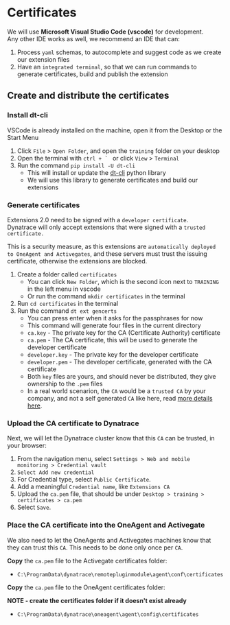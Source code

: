 # Certificates

We will use **Microsoft Visual Studio Code (vscode)** for development.  
Any other IDE works as well, we recommend an IDE that can:

1. Process `yaml` schemas, to autocomplete and suggest code as we create our extension files
2. Have an `integrated terminal`, so that we can run commands to generate certificates, build and publish the extension


## Create and distribute the certificates

### Install dt-cli

VSCode is already installed on the machine, open it from the Desktop or the Start Menu

1. Click `File` > `Open Folder`, and open the `training` folder on your desktop
2. Open the terminal with ``ctrl + ` `` or click `View` > `Terminal`
3. Run the command `pip install -U dt-cli`
    * This will install or update the [dt-cli](https://github.com/dynatrace-oss/dt-cli) python library
    * We will use this library to generate certificates and build our extensions

### Generate certificates

Extensions 2.0 need to be signed with a `developer certificate`.  
Dynatrace will only accept extensions that were signed with a `trusted certificate.`  
  
This is a security measure, as this extensions are `automatically deployed to OneAgent and Activegates`, and these servers must trust the issuing certificate, otherwise the extensions are blocked.  

1. Create a folder called `certificates` 
    * You can click `New Folder`, which is the second icon next to  `TRAINING` in the left menu in vscode
    * Or run the command `mkdir certificates` in the terminal
2. Run `cd certificates` in the terminal
3. Run the command `dt ext gencerts`
    * You can press enter when it asks for the passphrases for now
    * This command will generate four files in the current directory
    * `ca.key` - The private key for the CA (Certificate Authority) certificate
    * `ca.pem` - The CA certificate, this will be used to generate the developer certificate
    * `developer.key` - The private key for the developer certificate
    * `developer.pem` - The developer certificate, generated with the CA certificate
    * Both `key` files are yours, and should never be distributed, they give ownership to the `.pem` files
    * In a real world scenarion, the `CA` would be a `trusted CA` by your company, and not a self generated `CA` like here, read [more details here](https://www.dynatrace.com/support/help/shortlink/sign-extension). 


### Upload the CA certificate to Dynatrace

Next, we will let the Dynatrace cluster know that this `CA` can be trusted, in your browser:

1. From the navigation menu, select `Settings > Web and mobile monitoring > Credential vault`
2. `Select Add new credential`
3. For Credential type, select `Public Certificate`.
4. Add a meaningful `Credential name`, like `Extensions CA`
5. Upload the `ca.pem` file, that should be under `Desktop > training > certificates > ca.pem`
6. Select `Save`.


### Place the CA certificate into the OneAgent and Activegate

We also need to let the OneAgents and Activegates machines know that they can trust this `CA`. This needs to be done only once per `CA`.
  

**Copy** the `ca.pem` file to the Activegate certificates folder:

* `C:\ProgramData\dynatrace\remotepluginmodule\agent\conf\certificates`

**Copy** the `ca.pem` file to the OneAgent certificates folder:

**NOTE - create the certificates folder if it doesn't exist already**

* `C:\ProgramData\dynatrace\oneagent\agent\config\certificates`